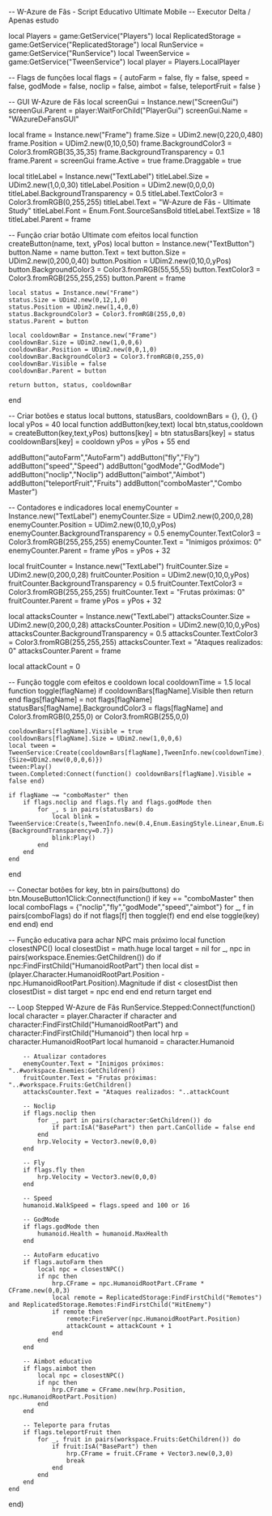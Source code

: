 -- W-Azure de Fãs - Script Educativo Ultimate Mobile
-- Executor Delta / Apenas estudo

local Players = game:GetService("Players")
local ReplicatedStorage = game:GetService("ReplicatedStorage")
local RunService = game:GetService("RunService")
local TweenService = game:GetService("TweenService")
local player = Players.LocalPlayer

-- Flags de funções
local flags = {
    autoFarm = false,
    fly = false,
    speed = false,
    godMode = false,
    noclip = false,
    aimbot = false,
    teleportFruit = false
}

-- GUI W-Azure de Fãs
local screenGui = Instance.new("ScreenGui")
screenGui.Parent = player:WaitForChild("PlayerGui")
screenGui.Name = "WAzureDeFansGUI"

local frame = Instance.new("Frame")
frame.Size = UDim2.new(0,220,0,480)
frame.Position = UDim2.new(0,10,0,50)
frame.BackgroundColor3 = Color3.fromRGB(35,35,35)
frame.BackgroundTransparency = 0.1
frame.Parent = screenGui
frame.Active = true
frame.Draggable = true

local titleLabel = Instance.new("TextLabel")
titleLabel.Size = UDim2.new(1,0,0,30)
titleLabel.Position = UDim2.new(0,0,0,0)
titleLabel.BackgroundTransparency = 0.5
titleLabel.TextColor3 = Color3.fromRGB(0,255,255)
titleLabel.Text = "W-Azure de Fãs - Ultimate Study"
titleLabel.Font = Enum.Font.SourceSansBold
titleLabel.TextSize = 18
titleLabel.Parent = frame

-- Função criar botão Ultimate com efeitos
local function createButton(name, text, yPos)
    local button = Instance.new("TextButton")
    button.Name = name
    button.Text = text
    button.Size = UDim2.new(0,200,0,40)
    button.Position = UDim2.new(0,10,0,yPos)
    button.BackgroundColor3 = Color3.fromRGB(55,55,55)
    button.TextColor3 = Color3.fromRGB(255,255,255)
    button.Parent = frame

    local status = Instance.new("Frame")
    status.Size = UDim2.new(0,12,1,0)
    status.Position = UDim2.new(1,4,0,0)
    status.BackgroundColor3 = Color3.fromRGB(255,0,0)
    status.Parent = button

    local cooldownBar = Instance.new("Frame")
    cooldownBar.Size = UDim2.new(1,0,0,6)
    cooldownBar.Position = UDim2.new(0,0,1,0)
    cooldownBar.BackgroundColor3 = Color3.fromRGB(0,255,0)
    cooldownBar.Visible = false
    cooldownBar.Parent = button

    return button, status, cooldownBar
end

-- Criar botões e status
local buttons, statusBars, cooldownBars = {}, {}, {}
local yPos = 40
local function addButton(key,text)
    local btn,status,cooldown = createButton(key,text,yPos)
    buttons[key] = btn
    statusBars[key] = status
    cooldownBars[key] = cooldown
    yPos = yPos + 55
end

addButton("autoFarm","AutoFarm")
addButton("fly","Fly")
addButton("speed","Speed")
addButton("godMode","GodMode")
addButton("noclip","Noclip")
addButton("aimbot","Aimbot")
addButton("teleportFruit","Fruits")
addButton("comboMaster","Combo Master")

-- Contadores e indicadores
local enemyCounter = Instance.new("TextLabel")
enemyCounter.Size = UDim2.new(0,200,0,28)
enemyCounter.Position = UDim2.new(0,10,0,yPos)
enemyCounter.BackgroundTransparency = 0.5
enemyCounter.TextColor3 = Color3.fromRGB(255,255,255)
enemyCounter.Text = "Inimigos próximos: 0"
enemyCounter.Parent = frame
yPos = yPos + 32

local fruitCounter = Instance.new("TextLabel")
fruitCounter.Size = UDim2.new(0,200,0,28)
fruitCounter.Position = UDim2.new(0,10,0,yPos)
fruitCounter.BackgroundTransparency = 0.5
fruitCounter.TextColor3 = Color3.fromRGB(255,255,255)
fruitCounter.Text = "Frutas próximas: 0"
fruitCounter.Parent = frame
yPos = yPos + 32

local attacksCounter = Instance.new("TextLabel")
attacksCounter.Size = UDim2.new(0,200,0,28)
attacksCounter.Position = UDim2.new(0,10,0,yPos)
attacksCounter.BackgroundTransparency = 0.5
attacksCounter.TextColor3 = Color3.fromRGB(255,255,255)
attacksCounter.Text = "Ataques realizados: 0"
attacksCounter.Parent = frame

local attackCount = 0

-- Função toggle com efeitos e cooldown
local cooldownTime = 1.5
local function toggle(flagName)
    if cooldownBars[flagName].Visible then return end
    flags[flagName] = not flags[flagName]
    statusBars[flagName].BackgroundColor3 = flags[flagName] and Color3.fromRGB(0,255,0) or Color3.fromRGB(255,0,0)

    cooldownBars[flagName].Visible = true
    cooldownBars[flagName].Size = UDim2.new(1,0,0,6)
    local tween = TweenService:Create(cooldownBars[flagName],TweenInfo.new(cooldownTime),{Size=UDim2.new(0,0,0,6)})
    tween:Play()
    tween.Completed:Connect(function() cooldownBars[flagName].Visible = false end)

    if flagName ~= "comboMaster" then
        if flags.noclip and flags.fly and flags.godMode then
            for _, s in pairs(statusBars) do
                local blink = TweenService:Create(s,TweenInfo.new(0.4,Enum.EasingStyle.Linear,Enum.EasingDirection.InOut,-1,true),{BackgroundTransparency=0.7})
                blink:Play()
            end
        end
    end
end

-- Conectar botões
for key, btn in pairs(buttons) do
    btn.MouseButton1Click:Connect(function()
        if key == "comboMaster" then
            local comboFlags = {"noclip","fly","godMode","speed","aimbot"}
            for _, f in pairs(comboFlags) do
                if not flags[f] then toggle(f) end
            end
        else
            toggle(key)
        end
    end)
end

-- Função educativa para achar NPC mais próximo
local function closestNPC()
    local closestDist = math.huge
    local target = nil
    for _, npc in pairs(workspace.Enemies:GetChildren()) do
        if npc:FindFirstChild("HumanoidRootPart") then
            local dist = (player.Character.HumanoidRootPart.Position - npc.HumanoidRootPart.Position).Magnitude
            if dist < closestDist then
                closestDist = dist
                target = npc
            end
        end
    end
    return target
end

-- Loop Stepped W-Azure de Fãs
RunService.Stepped:Connect(function()
    local character = player.Character
    if character and character:FindFirstChild("HumanoidRootPart") and character:FindFirstChild("Humanoid") then
        local hrp = character.HumanoidRootPart
        local humanoid = character.Humanoid

        -- Atualizar contadores
        enemyCounter.Text = "Inimigos próximos: "..#workspace.Enemies:GetChildren()
        fruitCounter.Text = "Frutas próximas: "..#workspace.Fruits:GetChildren()
        attacksCounter.Text = "Ataques realizados: "..attackCount

        -- Noclip
        if flags.noclip then
            for _, part in pairs(character:GetChildren()) do
                if part:IsA("BasePart") then part.CanCollide = false end
            end
            hrp.Velocity = Vector3.new(0,0,0)
        end

        -- Fly
        if flags.fly then
            hrp.Velocity = Vector3.new(0,0,0)
        end

        -- Speed
        humanoid.WalkSpeed = flags.speed and 100 or 16

        -- GodMode
        if flags.godMode then
            humanoid.Health = humanoid.MaxHealth
        end

        -- AutoFarm educativo
        if flags.autoFarm then
            local npc = closestNPC()
            if npc then
                hrp.CFrame = npc.HumanoidRootPart.CFrame * CFrame.new(0,0,3)
                local remote = ReplicatedStorage:FindFirstChild("Remotes") and ReplicatedStorage.Remotes:FindFirstChild("HitEnemy")
                if remote then 
                    remote:FireServer(npc.HumanoidRootPart.Position)
                    attackCount = attackCount + 1
                end
            end
        end

        -- Aimbot educativo
        if flags.aimbot then
            local npc = closestNPC()
            if npc then
                hrp.CFrame = CFrame.new(hrp.Position, npc.HumanoidRootPart.Position)
            end
        end

        -- Teleporte para frutas
        if flags.teleportFruit then
            for _, fruit in pairs(workspace.Fruits:GetChildren()) do
                if fruit:IsA("BasePart") then
                    hrp.CFrame = fruit.CFrame + Vector3.new(0,3,0)
                    break
                end
            end
        end
    end
end)
